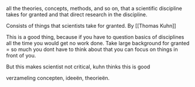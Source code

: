 all the theories, concepts, methods, and so on, that a scientific discipline takes for granted and that direct research in the discipline.

Consists of things that scientists take for granted. 
By [[Thomas Kuhn]]


This is a good thing, because if you have to question basics of disciplines all the time you would get no work done.
Take large background for granted = so much you dont have to think about that you can focus on things in front of you.

But this makes scientist not critical, kuhn thinks this is good

verzameling concepten, ideeën, theorieën.



